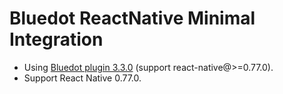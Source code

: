 # Bluedot ReactNative Minimal Integration

- Using [Bluedot plugin 3.3.0](https://github.com/Bluedot-Innovation/Bluedot-React-Native-Plugin) (support react-native@>=0.77.0).
- Support React Native 0.77.0.